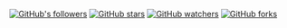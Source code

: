 [![GitHub's followers](https://img.shields.io/github/followers/IanNpdx5.svg?style=social)](https://github.com/IanNpdx5)
[![GitHub stars](https://img.shields.io/github/stars/IanNpdx5/github-pages-template-repository.svg?style=social)](https://github.com/IanNpdx5/github-pages-template-repository/stargazers)
[![GitHub watchers](https://img.shields.io/github/watchers/IanNpdx5/github-pages-template-repository.svg?style=social)](https://github.com/IanNpdx5/github-pages-template-repository/watchers)
[![GitHub forks](https://img.shields.io/github/forks/IanNpdx5/github-pages-template-repository.svg?style=social)](https://github.com/IanNpdx5/github-pages-template-repository/network/members)

